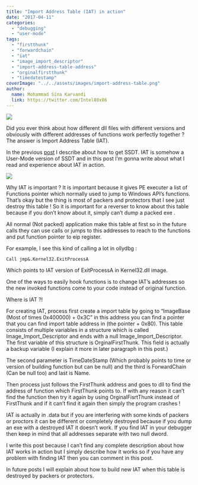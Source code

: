 ```yaml
---
title: "Import Address Table (IAT) in action"
date: "2017-04-11"
categories: 
  - "debugging"
  - "user-mode"
tags: 
  - "firstthunk"
  - "forwardchain"
  - "iat"
  - "image_import_descriptor"
  - "import-address-table-address"
  - "orginalfirstthunk"
  - "timedatestamp"
coverImage: "../../assets/images/import-address-table.png"
author:
  name: Mohammad Sina Karvandi
  link: https://twitter.com/Intel80x86
---
```


![](../../assets/images/import-address-table.png)

Did you ever think about how different dll files with different versions and obviously with different addresses of functions work perfectly together ? The answer is Import Address Table (IAT).

In the previous [post](/topics/how-to-get-every-details-about-ssdt-gdt-idt-in-a-blink-of-an-eye/) I describe about how to get SSDT. IAT is somehow a User-Mode version of SSDT and in this post I’m gonna write about what I read and experience about IAT in action.

![](../../assets/images/import-address-table.png)

Why IAT is important ? It is important because it gives PE executer a list of Functions pointer which normally used to jump to Windows API’s functions. That’s okay but the thing is most of packers and protectors that I see just destroy this table ! So it is important for a reverser to know about this table because if you don’t know about it, simply can’t dump a packed exe .

All normal (Not packed) application make this table at first so in the future calls they can use calls or jumps to this addresses to reach to the functions and put function pointer to eip register.

For example, I see this kind of calling a lot in ollydbg :

```
Call jmp&.Kernel32.ExitProcessA
```

Which points to IAT version of ExitProcessA in Kernel32.dll image.

One of the ways to easily hook functions is to change IAT’s addresses so the new invoked functions come to your code instead of original function.

Where is IAT ?!

For creating IAT, process first create a import table by going to “ImageBase (Most of times 0x400000) + 0x3C” in this address you can find a pointer that you can find import table address in (the pointer + 0x80). This table consists of multiple variables in a structure which is called Image\_Import\_Descriptor and ends with a null Image\_Import\_Descriptor. The first variable of this structure is OrginalFirstThunk. This field is actually a backup variable (I explain it more in later paragraph in this post.)

The second parameter is TimeDateStamp (Which probably points to time or version of building function but can be null) and the third is ForwardChain (Can be null too) and last is Name.

Then process just follows the FirstThunk address and goes to dll to find the address of function which FirstThunk points to. If with any reason it can’t find the function then try it again by using OrginalFisrtThunk instead of FirstThunk and if it can’t find it again then simply the program crashes !

IAT is actually in .data but if you are interfering with some kinds of packers or proctors it can be different or completely destroyed because if you dump an exe with a destroyed IAT it doesn’t work. If you find IAT in your debugger then keep in mind that all addresses separate with two null dword.

I write this post because I can’t find any complete description about how IAT works in action but I simply describe how it works so if you have any problem with finding IAT then you can comment in this post.

In future posts I will explain about how to build new IAT when this table is destroyed by packers or protectors.
